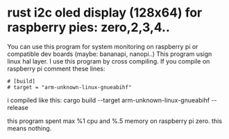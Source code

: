 # rust i2c oled display (128x64) for raspberry pies: zero,2,3,4..

You can use this program for system monitoring on raspberry pi or compatible dev boards (maybe: bananapi, nanopi..)
This program usign linux hal layer. I use this program by cross compiling. If you compile on raspberry pi
comment these lines:

```
# [build]
# target = "arm-unknown-linux-gnueabihf"
```

i compiled like this:
cargo build --target arm-unknown-linux-gnueabihf --release


this program spent max %1 cpu and %.5 memory on raspberry pi zero. this means nothing. 

